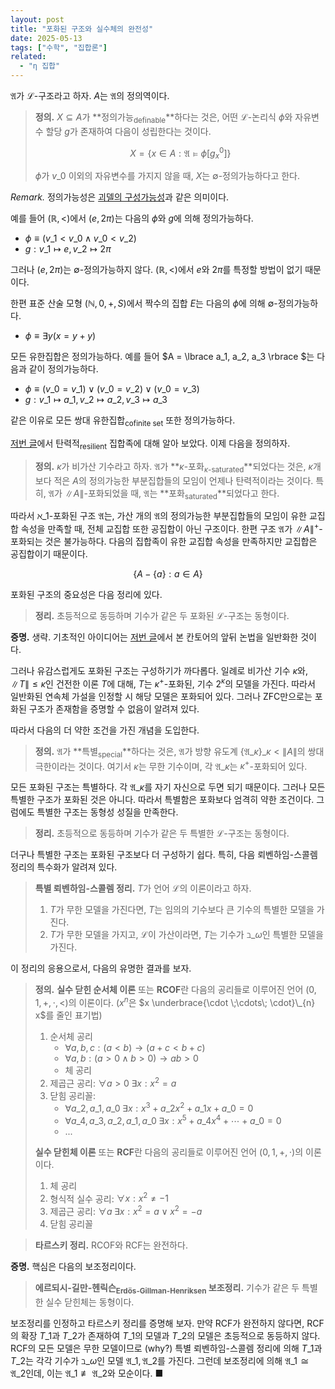```yaml
---
layout: post
title: "포화된 구조와 실수체의 완전성"
date: 2025-05-13
tags: ["수학", "집합론"]
related:
  - "η 집합"
---
```


$\mathfrak{A}$가 $\mathcal{L}$-구조라고 하자. $A$는 $\mathfrak{A}$의 정의역이다.

> **정의.** $X \subseteq A$가 **정의가능<sub>definable</sub>**하다는 것은, 어떤 $\mathcal{L}$-논리식 $\phi$와 자유변수 할당 $g$가 존재하여 다음이 성립한다는 것이다.
>
> $$X = \{ x \in A : \mathfrak{A} \vDash \phi[g^0_x] \}$$
>
> $\phi$가 $v\_0$ 이외의 자유변수를 가지지 않을 때, $X$는 $\emptyset$-정의가능하다고 한다.

_Remark._ 정의가능성은 [괴델의 구성가능성](https://dimenerno.github.io/2024/12/11/VL-axiom/)과 같은 의미이다.

예를 들어 $(\mathbb{R}, <)$에서 $(e, 2\pi)$는 다음의 $\phi$와 $g$에 의해 정의가능하다.

- $\phi \equiv (v\_1 < v\_0 \land v\_0 < v\_2)$
- $g: v\_1 \mapsto e, v\_2 \mapsto 2\pi$

그러나 $(e, 2\pi)$는 $\emptyset$-정의가능하지 않다. $(\mathbb{R}, <)$에서 $e$와 $2\pi$를 특정할 방법이 없기 때문이다.

한편 표준 산술 모형 $(\mathbb{N}, 0, +, S)$에서 짝수의 집합 $E$는 다음의 $\phi$에 의해 $\emptyset$-정의가능하다.

- $\phi \equiv \exists y (x = y + y)$

모든 유한집합은 정의가능하다. 예를 들어 $A = \lbrace a_1, a_2, a_3 \rbrace $는 다음과 같이 정의가능하다.

- $\phi \equiv (v\_0 = v\_1) \lor (v\_0 = v\_2) \lor (v\_0 = v\_3)$
- $g: v\_1 \mapsto a\_1, v\_2 \mapsto a\_2, v\_3 \mapsto a\_3$

같은 이유로 모든 쌍대 유한집합<sub>cofinite set</sub> 또한 정의가능하다.

[저번 글](http://dimenerno.github.io/2025/05/09/resiliency/)에서 탄력적<sub>resilient</sub> 집합족에 대해 알아 보았다. 이제 다음을 정의하자.

> **정의.** $\kappa$가 비가산 기수라고 하자. $\mathfrak{A}$가 **$\kappa$-포화<sub>$\kappa$-saturated</sub>**되었다는 것은, $\kappa$개보다 적은 $A$의 정의가능한 부분집합들의 모임이 언제나 탄력적이라는 것이다. 특히, $\mathfrak{A}$가 $\|A\|$-포화되었을 때, $\mathfrak{A}$는 **포화<sub>saturated</sub>**되었다고 한다.

따라서 $\aleph\_1$-포화된 구조 $\mathfrak{A}$는, 가산 개의 $\mathfrak{A}$의 정의가능한 부분집합들의 모임이 유한 교집합 속성을 만족할 때, 전체 교집합 또한 공집합이 아닌 구조이다. 한편 구조 $\mathfrak{A}$가 $\|A\|^+$-포화되는 것은 불가능하다. 다음의 집합족이 유한 교집합 속성을 만족하지만 교집합은 공집합이기 때문이다.

$$
\Big\{ A - \{ a \} : a \in A \Big\}
$$

포화된 구조의 중요성은 다음 정리에 있다.

> **정리.** 초등적으로 동등하며 기수가 같은 두 포화된 $\mathcal{L}$-구조는 동형이다.

**증명.** 생략. 기초적인 아이디어는 [저번 글](https://dimenerno.github.io/2025/05/08/resiliency/)에서 본 칸토어의 앞뒤 논법을 일반화한 것이다.

그러나 유감스럽게도 포화된 구조는 구성하기가 까다롭다. 일례로 비가산 기수 $\kappa$와, $\|T\| \leq \kappa$인 건전한 이론 $T$에 대해, $T$는 $\kappa^+$-포화된, 기수 $2^\kappa$의 모델을 가진다. 따라서 일반화된 연속체 가설을 인정할 시 해당 모델은 포화되어 있다. 그러나 ZFC만으로는 포화된 구조가 존재함을 증명할 수 없음이 알려져 있다.

따라서 다음의 더 약한 조건을 가진 개념을 도입한다.

> **정의.** $\mathfrak{A}$가 **특별<sub>special</sub>**하다는 것은, $\mathfrak{A}$가 방향 유도계 $\lbrace  \mathfrak{A}\_\kappa \rbrace \_{\kappa < \|A\|}$의 쌍대 극한이라는 것이다. 여기서 $\kappa$는 무한 기수이며, 각 $\mathfrak{A}\_\kappa$는 $\kappa^+$-포화되어 있다.

모든 포화된 구조는 특별하다. 각 $\mathfrak{A}\_\kappa$를 자기 자신으로 두면 되기 때문이다. 그러나 모든 특별한 구조가 포화된 것은 아니다. 따라서 특별함은 포화보다 엄격히 약한 조건이다. 그럼에도 특별한 구조는 동형성 성질을 만족한다.

> **정리.** 초등적으로 동등하며 기수가 같은 두 특별한 $\mathcal{L}$-구조는 동형이다.

더구나 특별한 구조는 포화된 구조보다 더 구성하기 쉽다. 특히, 다음 뢰벤하임-스콜렘 정리의 특수화가 알려져 있다.

> **특별 뢰벤하임-스콜렘 정리.** $T$가 언어 $\mathcal{L}$의 이론이라고 하자.
>
> 1. $T$가 무한 모델을 가진다면, $T$는 임의의 기수보다 큰 기수의 특별한 모델을 가진다.
> 2. $T$가 무한 모델을 가지고, $\mathcal{L}$이 가산이라면, $T$는 기수가 $\beth\_\omega$인 특별한 모델을 가진다.

이 정리의 응용으로서, 다음의 유명한 결과를 보자.

> **정의.** **실수 닫힌 순서체 이론** 또는 **RCOF**란 다음의 공리들로 이루어진 언어 $(0, 1, +, \cdot, <)$의 이론이다. ($x^n$은 $x \underbrace{\cdot \;\cdots\; \cdot}\_{n} x$를 줄인 표기법)
>
> 1. 순서체 공리
>    - $\forall a, b, c : (a < b) \rightarrow (a + c < b + c)$
>    - $\forall a, b : (a > 0 \land b > 0) \rightarrow ab > 0$
>    - 체 공리
> 2. 제곱근 공리: $\forall a > 0 \; \exists x : x^2 = a$
> 3. 닫힘 공리꼴:
>    - $\forall a\_2, a\_1, a\_0 \; \exists x :x^3 + a\_2x^2 + a\_1x + a\_0 = 0$
>    - $\forall a\_4, a\_3, a\_2, a\_1, a\_0\; \exists x : x^5 + a\_4x^4 + \cdots + a\_0 = 0$
>    - ...
>
> **실수 닫힌체 이론** 또는 **RCF**란 다음의 공리들로 이루어진 언어 $(0, 1, +, \cdot)$의 이론이다.
>
> 1. 체 공리
> 2. 형식적 실수 공리: $\forall x : x^2 \neq -1$
> 3. 제곱근 공리: $\forall a \; \exists x : x^2 = a \lor x^2 = -a$
> 4. 닫힘 공리꼴

> **타르스키 정리.** RCOF와 RCF는 완전하다.

**증명.** 핵심은 다음의 보조정리이다.

> **에르되시-길만-헨릭슨<sub>Erdös-Gillman-Henriksen</sub> 보조정리.** 기수가 같은 두 특별한 실수 닫힌체는 동형이다.

보조정리를 인정하고 타르스키 정리를 증명해 보자. 만약 RCF가 완전하지 않다면, RCF의 확장 $T\_1$과 $T\_2$가 존재하여 $T\_1$의 모델과 $T\_2$의 모델은 초등적으로 동등하지 않다. RCF의 모든 모델은 무한 모델이므로 (why?) 특별 뢰벤하임-스콜렘 정리에 의해 $T\_1$과 $T\_2$는 각각 기수가 $\beth\_\omega$인 모델 $\mathfrak{A}\_1, \mathfrak{A}\_2$를 가진다. 그런데 보조정리에 의해 $\mathfrak{A}\_1 \cong \mathfrak{A}\_2$인데, 이는 $\mathfrak{A}\_1 \not\equiv \mathfrak{A}\_2$와 모순이다. ■
